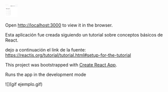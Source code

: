 <img src="https://github.com/AgustinGancharov/TresEnLinea/blob/master/gif%20ejemplo.gif" width="40" height="40" />

Open [http://localhost:3000](http://localhost:3000) to view it in the browser.

Esta aplicación fue creada siguiendo un tutorial sobre conceptos básicos de React.

dejo a continuación el link de la fuente: 
https://reactjs.org/tutorial/tutorial.html#setup-for-the-tutorial


This project was bootstrapped with [Create React App](https://github.com/facebook/create-react-app).

Runs the app in the development mode

![](gif ejemplo.gif)
